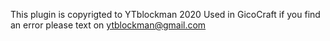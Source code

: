 This plugin is copyrigted to YTblockman
2020
Used in GicoCraft
if you find an error please text on ytblockman@gmail.com
